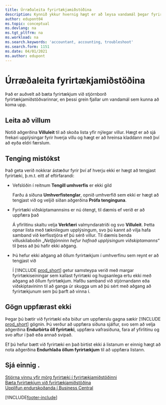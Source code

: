 ```yaml
---
title: Úrræðaleita fyrirtækjamiðstöðina
description: Kynnið ykkur hvernig hægt er að leysa vandamál þegar fyrirtækjamiðstöðin er notuð í Dynamics 365 Business Central til að stjórna vinnu í mörgum fyrirtækjum.
author: edupont04
ms.topic: conceptual
ms.devlang: na
ms.tgt_pltfrm: na
ms.workload: na
ms.search.keywords: 'accountant, accounting, troubleshoot'
ms.search.form: 1151
ms.date: 04/01/2021
ms.author: edupont
---
```

# Úrræðaleita fyrirtækjamiðstöðina

Það er auðvelt að bæta fyrirtækjum við stjórnborð fyrirtækjamiðstöðvarinnar, en þessi grein fjallar um vandamál sem kunna að koma upp.  

## Leita að villum

Notið aðgerðina **Villuleit** til að skoða lista yfir nýlegar villur. Hægt er að sjá frekari upplýsingar fyrir hverja villu og hægt er að hreinsa kladdann með því að eyða eldri færslum.  

## Tenging mistókst

Það geta verið nokkrar ástæður fyrir því af hverju ekki er hægt að tengjast fyrirtæki, þ.m.t. eitt af eftirfarandi:

- Vefslóðin í reitnum **Tengill umhverfis** er ekki gild  

  Farðu á síðuna **Umhverfistenglar**, opnið umhverfið sem ekki er hægt að tengjast við og veljið siðan aðgerðina **Prófa tenginguna**.  
- Fyrirtæki viðskiptamannsins er nú ótengt, til dæmis ef verið er að uppfæra það

  Á yfirlitinu skaltu velja **Verkfæri** valmyndaratriði og svo **Villuleit**. Þetta opnar lista með tæknilegum upplýsingum, svo þú kannt að vilja hafa samband við kerfisstjóra ef þú sérð villur. Til dæmis benda villuskilaboðin „*Netþjónninn hefur hafnað upplýsingum viðskiptamanns*“ til þess að þú hafir ekki aðgang.  
- Þú hefur ekki aðgang að öllum fyrirtækjum í umhverfinu sem reynt er að tengjast við

  Í [!INCLUDE [prod_short](includes/prod_short.md)] getur samsteypa verið með margar fyrirtækiseiningar sem kallast fyrirtæki og hugsanlega ertu ekki með aðgang að öllum fyrirtækjum. Hafðu samband við stjórnandann eða viðskiptavininn til að ganga úr skugga um að þú sért með aðgang að fyrirtækjunum sem þú þarft að vinna í.  

## Gögn uppfærast ekki

Þegar þú bætir við fyrirtæki eða biður um uppfærslu gagna sækir [!INCLUDE [prod_short](includes/prod_short.md)] gögnin. Þú verður að uppfæra síðuna sjálfur, svo sem að velja aðgerðina **Endurbirta öll fyrirtæki**, uppfæra vafrasíðuna, fara af yfirlitinu og svo aftur í það eða annað svipað.  

Ef þú hefur bætt við fyrirtæki en það birtist ekki á listanum er einnig hægt að nota aðgerðina **Endurhlaða öllum fyrirtækjum** til að uppfæra listann.

## Sjá einnig .

[Stjórna vinnu yfir mörg fyrirtæki í fyrirtækjamiðstöðinni](company-hub.md)  
[Bæta fyrirtækjum við fyrirtækjamiðstöðina](company-hub-add-company.md)  
[Upplifun endurskoðanda í Business Central](finance-accounting.md)  


[!INCLUDE[footer-include](includes/footer-banner.md)]